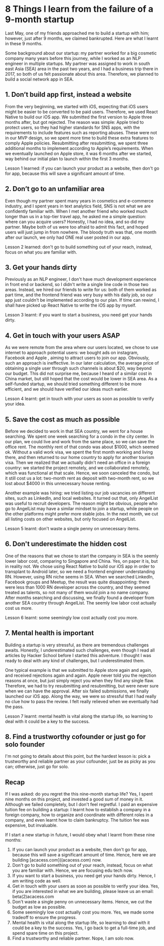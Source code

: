 # 8 Things I learn from the failure of a 9-month startup
Last May, one of my friends approached me to build a startup with him; however, just after 9 months, we claimed bankrupted. Here are what I learnt in these 9 months.

Some background about our startup: my partner worked for a big cosmetic company many years before this journey, while I worked as an NLP engineer in multiple startups. My partner was assigned to work in south east Asia (SEA) area in the past two years, and I had a business trip there in 2017, so both of us felt passionate about this area. Therefore, we planned to build a social network app in SEA.

## 1. Don’t build app first, instead a website
From the very beginning, we started with iOS, expecting that iOS users might be easier to be converted to be paid users. Therefore, we used React Native to build our iOS app. We submitted the first version to Apple three months after, but got rejected. The reason was simple: Apple tried to protect users, so they had higher standards for SNS apps, with the requirements to include features such as reporting abuses. These were not in our MVP design, so we spent more time to build these extra features to comply Apple policies. Resubmitting after resubmitting, we spent three additional months to implement according to Apple’s requirements. When we eventually launched on Apple store, it was 6 months after we started, way behind our initial plan to launch within the first 3 months. 

Lesson 1 learned: if you can launch your product as a website, then don't go for app, because this will save a significant amount of time.

## 2. Don’t go to an unfamiliar area
Even though my partner spent many years in cosmetics and e-commerce industry, and I spent years in text analytics field, SNS is not what we are confidently familiar with. When I met another friend who worked much longer than us in a top-tier travel app, he asked me a simple question: where can you acquire users? Honestly, I had no idea, and so did my partner. Maybe both of us were too afraid to admit this fact, and hoped users will just jump in from nowhere. The bloody truth was that, one month after our launch, we only had ONE real user posted in our app. 

Lesson 2 learned: don't go to build something out of your reach, instead, focus on what you are familiar with.

## 3. Get your hands dirty
Previously as an NLP engineer, I don't have much development experience in front end or backend, so I didn't write a single line code in those two areas. Instead, we hired our friends to write for us: both of them worked as part time, and the frontend friend was very busy with his daily job, so our app just couldn't be implemented according to our plan. If time can rewind, I shall have picked up React Native to write the iOS app by myself.

Lesson 3 learnt: if you want to start a business, you need get your hands dirty.

## 4. Get in touch with your users ASAP
As we were remote from the area where our users located, we chose to use internet to approach potential users: we bought ads on instagram, Facebook and Apple , aiming to attract users to join our app. Obviously, such an approach is ineffective. In our later calculation, the average price of obtaining a single user through such channels is about $20, way beyond our budget. This did not surprise me, because I heard of a similar cost in China market, but still hoped that the cost would be lower in SEA area. As a self-funded startup, we should tried something different to be more efficient, and we should have verified our ideas much earlier.

Lesson 4 learnt: get in touch with your users as soon as possible to verify your idea.

## 5. Save the cost as much as possible
Before we decided to work in that SEA country, we went for a house searching. We spent one week searching for a condo in the city center. In our plan, we could live and work from the same place, so we can save the office rent. The monthly rent of that condo was about $1000, which seemed ok. Without a valid work visa, we spent the first month working and living there, and then returned to our home country to apply for another tourism visa. Then we realized that we actually didn't need an office in a foreign country: we started the project remotely, and we collaborated remotely, which was functional at that scale. Hence, we soon canceled the condo, but it still cost us a lot: two-month rent as deposit with two-month rent, so we lost about $4000 in this unnecessary house renting.

Another example was hiring: we tried listing our job vacancies on different sites, such as LinkedIn, and local websites. It turned out that, only AngelList was useful to recruit developers. The reason might be obvious, people who go to AngelList may have a similar mindset to join a startup, while people on the other platforms might prefer more stable jobs. In the next month, we cut all listing costs on other websites, but only focused on AngelList.

Lesson 5 learnt: don't waste a single penny on unnecessary items.

## 6. Don't underestimate the hidden cost
One of the reasons that we chose to start the company in SEA is the seemly lower labor cost, comparing to Singapore and China. Yes, on paper it is, but in reality not. We chose using React Native to build our iOS app in order to transplant to Android later, so we need a frontend engineer understanding RN. However, using RN  niche seems in SEA. When we searched LinkedIn, Facebook groups and Meetup, the result was quite disappointing: there were less than 1000 RN developer across the country, and they seemed treated as talents, so not many of them would join a no name company. After months searching and discussing, we finally found a developer from another SEA country through AngelList. The seemly low labor cost actually cost us more.

Lesson 6 learnt: some seemingly low cost actually cost you more.

## 7. Mental health is important
Building a startup is very stressful, as there are tremendous challenges awaits. Honestly, I underestimated such challenges, even though I read all articles by Hacker School before I started this adventure. I thought I was ready to deal with any kind of challenges, but I underestimated them. 

One typical example is that we submitted to Apple store again and again, and received rejections again and again. Apple never told you the rejection reasons at once, but just simply reject you when they find any single flaw. Therefore, we had to try resubmitting and resubmitting, but were never sure when we can have the approval. After six failed submissions, we finally launched our iOS app. Along the way, we were so stressful that I had really no clue how to pass the review. I felt really relieved when we eventually had the pass.

Lesson 7 learnt: mental health is vital along the startup life, so learning to deal with it could be a key to the success. 


## 8. Find a trustworthy cofounder or just go for solo founder
I'm not going to details about this point, but the hardest lesson is: pick a trustworthy and reliable partner as your cofounder, just be as picky as you can; otherwise, just go for solo.

## Recap
If I was asked: do you regret the this nine-month startup life? Yes, I spent  nine months on this project, and invested a good sum of money in it. Although we failed completely, but I don't feel regretful. I paid an expensive tuition fee on building a startup: I learnt how to establish a company in a foreign company, how to organize and coordinate with different roles in a company, and even learnt how to claim bankruptcy. The tuition fee was expensive, but invaluable.

If I start a new startup in future, I would obey what I learnt from these nine months:

1. If you can launch your product as a website, then don't go for app, because this will save a significant amount of time. Hence, here we are building [acacess.com]((acacess.com) now.
2. Don't go to build something out of your reach, instead, focus on what you are familiar with. Hence, we are focusing edu tech now.
3. If you want to start a business, you need get your hands dirty. Hence, I am writing code as well.
4. Get in touch with your users as soon as possible to verify your idea. Yes, if you are interested in what we are building, please leave us an email: beta(2)acacess.com
5. Don't waste a single penny on unnecessary items. Hence, we cut the budget as low as possible.
6. Some seemingly low cost actually cost you more. Yes, we made some tradeoff to ensure the progress.
7. Mental health is vital along the startup life, so learning to deal with it could be a key to the success. Yes, I go back to get a full-time job, and spend spare time on this project.
8. Find a trustworthy and reliable partner. Nope, I am solo now.
